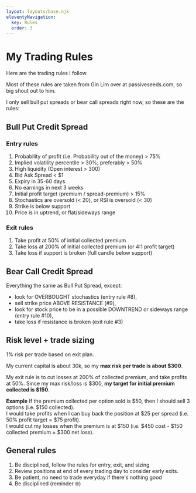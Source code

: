 ```yaml
---
layout: layouts/base.njk
eleventyNavigation:
  key: Rules
  order: 3
---
```

# My Trading Rules

Here are the trading rules I follow.  

Most of these rules are taken from Gin Lim over at passiveseeds.com, so big shout out to him.

I only sell bull put spreads or bear call spreads right now, so these are the rules:

## Bull Put Credit Spread 
### Entry rules
1. Probability of profit (i.e. Probability out of the money) > 75%
2. Implied volatility percentile > 30%; preferably > 50%
3. High liquidity (Open interest > 300)
4. Bid Ask Spread < $1
6. Expiry in 35-60 days
7. No earnings in next 3 weeks
5. Initial profit target (premium / spread-premium) > 15% 
8. Stochastics are oversold (< 20), or RSI is oversold (< 30)
9. Strike is below support
10. Price is in uptrend, or flat/sideways range

### Exit rules
1. Take profit at 50% of initial collected premium 
2. Take loss at 200% of initial collected premium (or 4:1 profit target)
3. Take loss if support is broken (full candle below support)

## Bear Call Credit Spread
Everything the same as Bull Put Spread, except:
- look for OVERBOUGHT stochastics (entry rule #8), 
- sell strike price ABOVE RESISTANCE (#9), 
- look for stock price to be in a possible DOWNTREND or sideways range (entry rule #10),
- take loss if resistance is broken (exit rule #3)

## Risk level + trade sizing
1% risk per trade based on exit plan.  

My current capital is about 30k, so my **max risk per trade is about $300**.

My exit rule is to cut losses at 200% of collected premium, and take profits at 50%.  Since my max risk/loss is $300, **my target for initial premium collected is $150**. 

**Example**
If the premium collected per option sold is $50, then I should sell 3 options (i.e. $150 collected).  
I would take profits when I can buy back the position at $25 per spread (i.e. 50% profit target = $75 profit).  
I would cut my losses when the premium is at $150 (i.e. $450 cost - $150 collected premium = $300 net loss).

## General rules
1. Be disciplined, follow the rules  for entry, exit, and sizing
2. Review positions at end of every trading day to consider early exits.
3. Be patient, no need to trade everyday if there's nothing good
4. Be disciplined (reminder 🤓)

